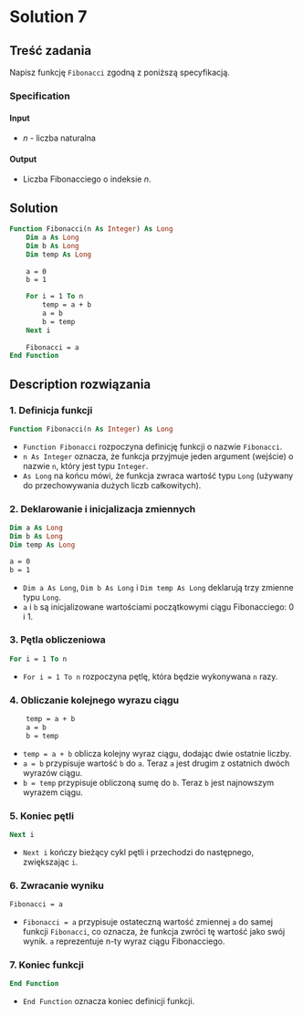# Solution 7

## Treść zadania

Napisz funkcję `Fibonacci` zgodną z poniższą specyfikacją.

### Specification

#### Input

* $n$ - liczba naturalna

#### Output

* Liczba Fibonacciego o indeksie $n$.

## Solution

```vb
Function Fibonacci(n As Integer) As Long
    Dim a As Long
    Dim b As Long
    Dim temp As Long
    
    a = 0
    b = 1

    For i = 1 To n
        temp = a + b
        a = b
        b = temp
    Next i
    
    Fibonacci = a
End Function
```

## Description rozwiązania

### 1. Definicja funkcji

```vb
Function Fibonacci(n As Integer) As Long
```

- `Function Fibonacci` rozpoczyna definicję funkcji o nazwie `Fibonacci`.
- `n As Integer` oznacza, że funkcja przyjmuje jeden argument (wejście) o nazwie `n`, który jest typu `Integer`.
- `As Long` na końcu mówi, że funkcja zwraca wartość typu `Long` (używany do przechowywania dużych liczb całkowitych).

### 2. Deklarowanie i inicjalizacja zmiennych

```vb
Dim a As Long
Dim b As Long
Dim temp As Long

a = 0
b = 1
```

- `Dim a As Long`, `Dim b As Long` i `Dim temp As Long` deklarują trzy zmienne typu `Long`.
- `a` i `b` są inicjalizowane wartościami początkowymi ciągu Fibonacciego: 0 i 1.

### 3. Pętla obliczeniowa

```vb
For i = 1 To n
```

- `For i = 1 To n` rozpoczyna pętlę, która będzie wykonywana `n` razy.

### 4. Obliczanie kolejnego wyrazu ciągu

```vb
    temp = a + b
    a = b
    b = temp
```

- `temp = a + b` oblicza kolejny wyraz ciągu, dodając dwie ostatnie liczby.
- `a = b` przypisuje wartość `b` do `a`. Teraz `a` jest drugim z ostatnich dwóch wyrazów ciągu.
- `b = temp` przypisuje obliczoną sumę do `b`. Teraz `b` jest najnowszym wyrazem ciągu.

### 5. Koniec pętli

```vb
Next i
```

- `Next i` kończy bieżący cykl pętli i przechodzi do następnego, zwiększając `i`.

### 6. Zwracanie wyniku

```vb
Fibonacci = a
```

- `Fibonacci = a` przypisuje ostateczną wartość zmiennej `a` do samej funkcji `Fibonacci`, co oznacza, że funkcja zwróci tę wartość jako swój wynik. `a` reprezentuje n-ty wyraz ciągu Fibonacciego.

### 7. Koniec funkcji

```vb
End Function
```

- `End Function` oznacza koniec definicji funkcji.
